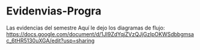 # Evidenvias-Progra
 Las evidencias del semestre
 Aquí le dejo los diagramas de flujo:
 https://docs.google.com/document/d/1JI9ZdYqjZVzQJjGzIpOKWSdbbgmsac_6tHR5130uXGA/edit?usp=sharing
